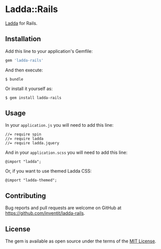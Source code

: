# Ladda::Rails

[Ladda](https://lab.hakim.se/ladda/) for Rails.

## Installation

Add this line to your application's Gemfile:

```ruby
gem 'ladda-rails'
```

And then execute:

    $ bundle

Or install it yourself as:

    $ gem install ladda-rails

## Usage

In your `application.js` you will need to add this line:

    //= require spin
    //= require ladda
    //= require ladda.jquery
   
And in your `application.scss` you will need to add this line:

    @import "ladda";

Or, if you want to use themed Ladda CSS:

    @import "ladda-themed";

## Contributing

Bug reports and pull requests are welcome on GitHub at https://github.com/inventit/ladda-rails.

## License

The gem is available as open source under the terms of the [MIT License](https://opensource.org/licenses/MIT).
